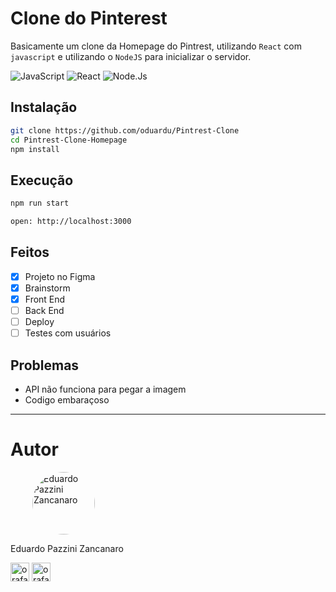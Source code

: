 # Clone do Pinterest

Basicamente um clone da Homepage do Pintrest, utilizando ```React``` com ```javascript``` e utilizando o ```NodeJS``` para inicializar o servidor.

![JavaScript](https://img.shields.io/badge/JavaScript-323330?style=for-the-badge&logo=javascript&logoColor=F7DF1E)     ![React](https://img.shields.io/badge/React-323330?style=for-the-badge&logo=react&logoColor=61DAFB)     ![Node.Js](https://img.shields.io/badge/Node.js-323330?style=for-the-badge&logo=node.js&logoColor=green)


## Instalação

```bash
git clone https://github.com/oduardu/Pintrest-Clone
cd Pintrest-Clone-Homepage
npm install
```

## Execução

```bash
npm run start

open: http://localhost:3000
```

## Feitos

- [x] Projeto no Figma 
- [x] Brainstorm
- [x] Front End
- [ ] Back End
- [ ] Deploy
- [ ] Testes com usuários

## Problemas

- API não funciona para pegar a imagem
- Codigo embaraçoso
----------------------

# Autor


<img src="https://media-exp1.licdn.com/dms/image/C4D03AQGQMq3tbvlg5w/profile-displayphoto-shrink_800_800/0/1658068635309?e=1665014400&v=beta&t=sP037al4_eWtWj_c_fd6v6BO5NkpwVUwykC8JpiFgXM" alt="Eduardo Pazzini Zancanaro" style="width:100px; border-radius: 100px; margin-left: 35px"/>

Eduardo Pazzini Zancanaro

<a href="https://twitter.com/duardopz" target="blank"><img align="center" src="https://cdn.jsdelivr.net/gh/dmhendricks/signature-social-icons/icons/round-flat-filled/50px/twitter.png" alt="orafaelfragoso" height="30" width="30" /></a>       <a href="https://github.com/oduardu" target="blank"><img align="center" src="https://cdn.jsdelivr.net/gh/dmhendricks/signature-social-icons/icons/round-flat-filled/50px/github.png" alt="orafaelfragoso" height="30" width="30" /></a>
